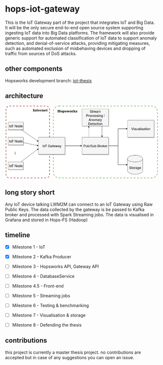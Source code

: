 # hops-iot-gateway
This is the IoT Gateway part of the project that integrates IoT and Big Data. It will be the only secure end-to-end open source system supporting ingesting IoT data into Big Data platforms. The framework will also provide generic support for automated classification of IoT data to support anomaly detection, and denial-of-service attacks, providing mitigating measures, such as automated exclusion of misbehaving devices and dropping of traffic from sources of DoS attacks.

## other components
Hopsworks development branch: [iot-thesis](https://github.com/kai-chi/hopsworks/tree/iot-thesis)

## architecture
![text](/screens/SystemArchitecture.jpg)

## long story short
Any IoT device talking LWM2M can connect to an IoT Gateway using Raw Public Keys. The data collected by the gateway is be passed to Kafka broker and processed with Spark Streaming jobs. The data is visualised in Grafana and stored in Hops-FS (Hadoop)

## timeline

- [x] Milestone 1 - IoT  
- [x] Milestone 2 - Kafka Producer   
- [ ] Milestone 3 - Hopsworks API, Gateway API   
- [ ] Milestone 4 - DatabaseService   
- [ ] Milestone 4.5 - Front-end  
- [ ] Milestone 5 - Streaming jobs  
- [ ] Milestone 6 - Testing & benchmarking  
- [ ] Milestone 7 - Visualisation & storage  
- [ ] Milestone 8 - Defending the thesis  


## contributions
this project is currently a master thesis project. no contributions are accepted but in case of any suggestions you can open an issue.

